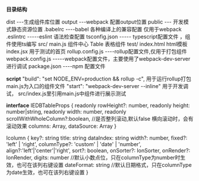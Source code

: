 **目录结构**  


dist  ---生成组件库位置
output ---webpack 配置output位置
public  --- 开发模式静态资源位置
.babelrc  ----babel 各种编译上的兼容配置 仅用于webpack
.eslintrc   -----eslint 语法检查配置
tsconfig.json  ----- typescript配置文件 ，组件使用ts编写
src/
	main.js 组件中心
	Table 表格组件
test/
    index.html html模板
    index.jsx  用于测试的首页
rollup.config.js  ----rollup配置文件,仅用于打包组件
webpack.config.js   -----webpack配置文件，主要使用了webpack-dev-server进行调试
package.json   ----npm 配置文件

**script**
    "build": "set NODE_ENV=production && rollup -c", 用于运行rollup打包main.js为入口的组件文件 
    "start": "webpack-dev-server --inline"   用于开发调试， src/index.js里引用main.js中组件进行展示测试 

**interface**
IEDBTableProps {
    readonly rowHeight?: number,
    readonly height: number|string,
    readonly width: number,
    readonly scrollWithWholeColumn?:boolean, //是否整列滚动,默认false 横向滚动时，会有滚动效果
    columns: Array<Icolumn>,
    dataSource: Array<Object>
}

Icolumn {
    key?: string
    title: string
    dataIndex: string
    width?: number,
    fixed?: 'left' | 'right',
    columnType?: 'custom' | 'date' | 'number',
    align?:'left'|'center'|'right',
    sort?: boolean,
    onSorter?: IonSorter,
    onRender?: IonRender,
    digits: number //默认小数点位，只在columnType为number时生效，也可在该列右键设置
    dateFormat: string //默认日期格式，只在columnType为date生效，也可在该列右键设置
}
